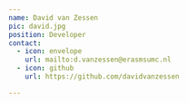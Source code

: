 ```yaml
---
name: David van Zessen
pic: david.jpg
position: Developer
contact:
  - icon: envelope
    url: mailto:d.vanzessen@erasmsumc.nl
  - icon: github
    url: https://github.com/davidvanzessen

---
```


